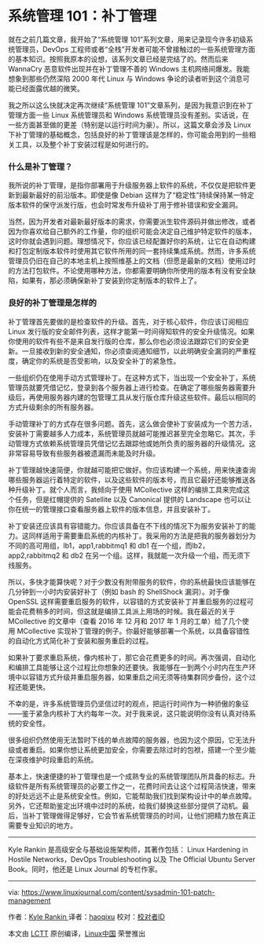 系统管理 101：补丁管理
============================================================ 

就在之前几篇文章，我开始了“系统管理 101”系列文章，用来记录现今许多初级系统管理员，DevOps 工程师或者“全栈”开发者可能不曾接触过的一些系统管理方面的基本知识。按照我原本的设想，该系列文章已经是完结了的。然而后来 WannaCry 恶意软件出现并在补丁管理不善的 Windows 主机网络间爆发。我能想象到那些仍然深陷 2000 年代 Linux 与 Windows 争论的读者听到这个消息可能已经面露优越的微笑。

我之所以这么快就决定再次继续“系统管理 101”文章系列，是因为我意识到在补丁管理方面一些 Linux 系统管理员和 Windows 系统管理员没有差别。实话说，在一些方面甚至做的更差（特别是以运行时间为豪）。所以，这篇文章会涉及 Linux 下补丁管理的基础概念，包括良好的补丁管理该是怎样的，你可能会用到的一些相关工具，以及整个补丁安装过程是如何进行的。

### 什么是补丁管理？

我所说的补丁管理，是指你部署用于升级服务器上软件的系统，不仅仅是把软件更新到最新最好的前沿版本。即使是像 Debian 这样为了“稳定性”持续保持某一特定版本软件的保守派发行版，也会时常发布升级补丁用于修补错误和安全漏洞。

当然，因为开发者对最新最好版本的需求，你需要派生软件源码并做出修改，或者因为你喜欢给自己额外的工作量，你的组织可能会决定自己维护特定软件的版本，这时你就会遇到问题。理想情况下，你应该已经配置好你的系统，让它在自动构建和打包定制版本软件时使用其它软件所用的同一套持续集成系统。然而，许多系统管理员仍旧在自己的本地主机上按照维基上的文档（但愿是最新的文档）使用过时的方法打包软件。不论使用哪种方法，你都需要明确你所使用的版本有没有安全缺陷，如果有，那必须确保新补丁安装到你定制版本的软件上了。

### 良好的补丁管理是怎样的

补丁管理首先要做的是检查软件的升级。首先，对于核心软件，你应该订阅相应 Linux 发行版的安全邮件列表，这样才能第一时间得知软件的安全升级情况。如果你使用的软件有些不是来自发行版的仓库，那么你也必须设法跟踪它们的安全更新。一旦接收到新的安全通知，你必须查阅通知细节，以此明确安全漏洞的严重程度，确定你的系统是否受影响，以及安全补丁的紧急性。

一些组织仍在使用手动方式管理补丁。在这种方式下，当出现一个安全补丁，系统管理员就要凭借记忆，登录到各个服务器上进行检查。在确定了哪些服务器需要升级后，再使用服务器内建的包管理工具从发行版仓库升级这些软件。最后以相同的方式升级剩余的所有服务器。

手动管理补丁的方式存在很多问题。首先，这么做会使补丁安装成为一个苦力活，安装补丁需要越多人力成本，系统管理员就越可能推迟甚至完全忽略它。其次，手动管理方式依赖系统管理员凭借记忆去跟踪他或她所负责的服务器的升级情况。这非常容易导致有些服务器被遗漏而未能及时升级。

补丁管理越快速简便，你就越可能把它做好。你应该构建一个系统，用来快速查询哪些服务器运行着特定的软件，以及这些软件的版本号，而且它最好还能够推送各种升级补丁。就个人而言，我倾向于使用 MCollective 这样的编排工具来完成这个任务，但是红帽提供的 Satellite 以及 Canonical 提供的 Landscape 也可以让你在统一的管理接口查看服务器上软件的版本信息，并且安装补丁。

补丁安装还应该具有容错能力。你应该具备在不下线的情况下为服务安装补丁的能力。这同样适用于需要重启系统的内核补丁。我采用的方法是把我的服务器划分为不同的高可用组，lb1，app1,rabbitmq1 和 db1 在一个组，而lb2，app2,rabbitmq2 和 db2 在另一个组。这样，我就能一次升级一个组，而无须下线服务。

所以，多快才能算快呢？对于少数没有附带服务的软件，你的系统最快应该能够在几分钟到一小时内安装好补丁（例如 bash 的 ShellShock 漏洞）。对于像 OpenSSL 这样需要重启服务的软件，以容错的方式安装补丁并重启服务的过程可能会花费稍多的时间，但这就是编排工具派上用场的时候。我在最近的关于 MCollective 的文章中（查看 2016 年 12 月和 2017 年 1 月的工单）给了几个使用 MCollective 实现补丁管理的例子。你最好能够部署一个系统，以具备容错性的自动化方式简化补丁安装和服务重启的过程。

如果补丁要求重启系统，像内核补丁，那它会花费更多的时间。再次强调，自动化和编排工具能够让这个过程比你想象的还要快。我能够在一到两个小时内在生产环境中以容错方式升级并重启服务器，如果重启之间无须等待集群同步备份，这个过程还能更快。

不幸的是，许多系统管理员仍坚信过时的观点，把运行时间作为一种骄傲的象征——鉴于紧急内核补丁大约每年一次。对于我来说，这只能说明你没有认真对待系统的安全性。

很多组织仍然使用无法暂时下线的单点故障的服务器，也因为这个原因，它无法升级或者重启。如果你想让系统更加安全，你需要去除过时的包袱，搭建一个至少能在深夜维护时段重启的系统。

基本上，快速便捷的补丁管理也是一个成熟专业的系统管理团队所具备的标志。升级软件是所有系统管理员的必要工作之一，花费时间去让这个过程简洁快速，带来的好处远远不止是系统安全性。例如，它能帮助我们找到架构设计中的单点故障。另外，它还帮助鉴定出环境中过时的系统，给我们替换这些部分提供了动机。最后，当补丁管理做得足够好，它会节省系统管理员的时间，让他们把精力放在真正需要专业知识的地方。

______________________

Kyle Rankin 是高级安全与基础设施架构师，其著作包括： Linux Hardening in Hostile Networks，DevOps Troubleshooting 以及 The Official Ubuntu Server Book。同时，他还是 Linux Journal 的专栏作家。

--------------------------------------------------------------------------------

via: https://www.linuxjournal.com/content/sysadmin-101-patch-management

作者：[Kyle Rankin ][a]
译者：[haoqixu](https://github.com/haoqixu)
校对：[校对者ID](https://github.com/校对者ID)

本文由 [LCTT](https://github.com/LCTT/TranslateProject) 原创编译，[Linux中国](https://linux.cn/) 荣誉推出

[a]:https://www.linuxjournal.com/users/kyle-rankin
[1]:https://www.linuxjournal.com/tag/how-tos
[2]:https://www.linuxjournal.com/tag/servers
[3]:https://www.linuxjournal.com/tag/sysadmin
[4]:https://www.linuxjournal.com/users/kyle-rankin
